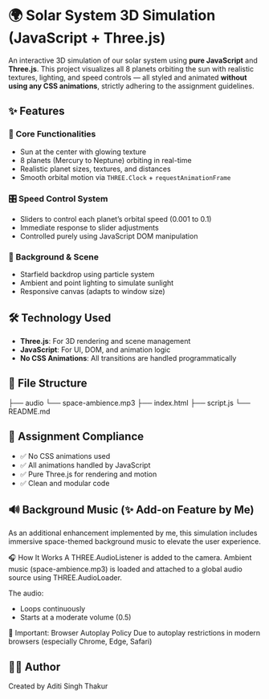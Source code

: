 # 🌍 Solar System 3D Simulation (JavaScript + Three.js)

An interactive 3D simulation of our solar system using **pure JavaScript** and **Three.js**. This project visualizes all 8 planets orbiting the sun with realistic textures, lighting, and speed controls — all styled and animated **without using any CSS animations**, strictly adhering to the assignment guidelines.

## ✨ Features

### 🔭 Core Functionalities
- Sun at the center with glowing texture
- 8 planets (Mercury to Neptune) orbiting in real-time
- Realistic planet sizes, textures, and distances
- Smooth orbital motion via `THREE.Clock` + `requestAnimationFrame`

### 🎛️ Speed Control System
- Sliders to control each planet’s orbital speed (0.001 to 0.1)
- Immediate response to slider adjustments
- Controlled purely using JavaScript DOM manipulation

### 🌌 Background & Scene
- Starfield backdrop using particle system
- Ambient and point lighting to simulate sunlight
- Responsive canvas (adapts to window size)

## 🛠 Technology Used

- **Three.js**: For 3D rendering and scene management
- **JavaScript**: For UI, DOM, and animation logic
- **No CSS Animations**: All transitions are handled programmatically

## 📂 File Structure
├── audio
  └── space-ambience.mp3
├── index.html 
├── script.js
└── README.md 


## 🧪 Assignment Compliance

- ✅ No CSS animations used
- ✅ All animations handled by JavaScript
- ✅ Pure Three.js for rendering and motion
- ✅ Clean and modular code

## 🔊 Background Music (✨ Add-on Feature by Me)
As an additional enhancement implemented by me, this simulation includes immersive space-themed background music to elevate the user experience.

🎧 How It Works
A THREE.AudioListener is added to the camera.
Ambient music (space-ambience.mp3) is loaded and attached to a global audio source using THREE.AudioLoader.

The audio:
- Loops continuously
- Starts at a moderate volume (0.5)

🚨 Important: Browser Autoplay Policy
Due to autoplay restrictions in modern browsers (especially Chrome, Edge, Safari)

## 👩‍💻 Author
Created by Aditi Singh Thakur